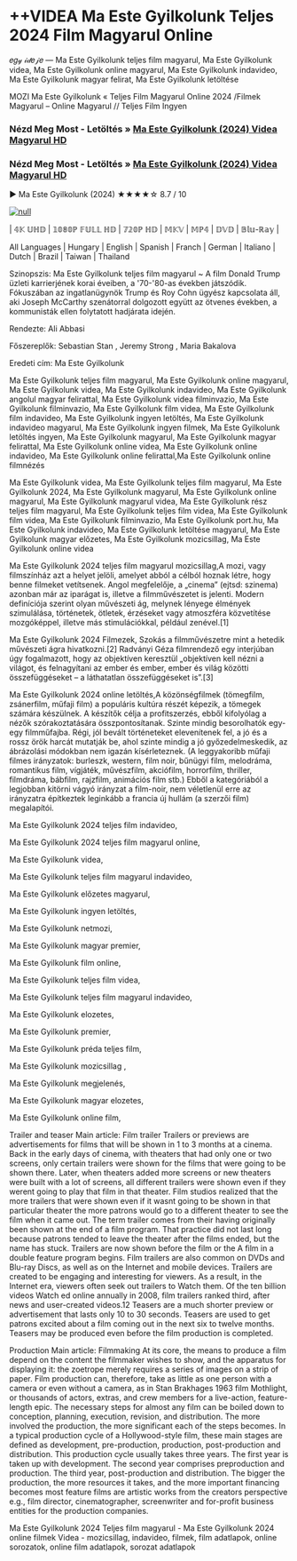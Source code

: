 # ++VIDEA Ma Este Gyilkolunk Teljes 2024 Film Magyarul Online
𝑒𝑔𝓎 𝒾𝒹𝑒𝒿𝑒 — Ma Este Gyilkolunk teljes film magyarul, Ma Este Gyilkolunk videa, Ma Este Gyilkolunk online magyarul, Ma Este Gyilkolunk indavideo, Ma Este Gyilkolunk magyar felirat, Ma Este Gyilkolunk letöltése

MOZI Ma Este Gyilkolunk « Teljes Film Magyarul Online 2024 /Filmek Magyarul – Online Magyarul // Teljes Film Ingyen

### Nézd Meg Most - Letöltés » [Ma Este Gyilkolunk (2024) Videa Magyarul HD](http://love-4k.com/hu/movie/1085836/ma-este-gyilkolunk.github)

### Nézd Meg Most - Letöltés » [Ma Este Gyilkolunk (2024) Videa Magyarul HD](http://love-4k.com/hu/movie/1085836/ma-este-gyilkolunk.github)

▶️ Ma Este Gyilkolunk (2024) ★★★★☆ 8.7 / 10

[![null](https://static.wixstatic.com/media/855a25_043b5abeb4ae4d35ac003198e7fe56ed~mv2.gif)](http://love-4k.com/hu/movie/1085836/ma-este-gyilkolunk.github)


| 𝟜𝕂 𝕌ℍ𝔻 | 𝟙𝟘𝟠𝟘ℙ 𝔽𝕌𝕃𝕃 ℍ𝔻 | 𝟟𝟚𝟘ℙ ℍ𝔻 | 𝕄𝕂𝕍 | 𝕄ℙ𝟜 | 𝔻𝕍𝔻 | 𝔹𝕝𝕦-ℝ𝕒𝕪 |

All Languages | Hungary | English | Spanish | Franch | German | Italiano | Dutch | Brazil | Taiwan | Thailand

Szinopszis: Ma Este Gyilkolunk teljes film magyarul ~ A film Donald Trump üzleti karrierjének korai éveiben, a '70-'80-as években játszódik. Fókuszában az ingatlanügynök Trump és Roy Cohn ügyész kapcsolata áll, aki Joseph McCarthy szenátorral dolgozott együtt az ötvenes években, a kommunisták ellen folytatott hadjárata idején.

Rendezte: Ali Abbasi

Főszereplők: Sebastian Stan , Jeremy Strong , Maria Bakalova

Eredeti cím: Ma Este Gyilkolunk

Ma Este Gyilkolunk teljes film magyarul, Ma Este Gyilkolunk online magyarul, Ma Este Gyilkolunk videa, Ma Este Gyilkolunk indavideo, Ma Este Gyilkolunk angolul magyar felirattal, Ma Este Gyilkolunk videa filminvazio, Ma Este Gyilkolunk filminvazio, Ma Este Gyilkolunk film videa, Ma Este Gyilkolunk film indavideo, Ma Este Gyilkolunk ingyen letöltés, Ma Este Gyilkolunk indavideo magyarul, Ma Este Gyilkolunk ingyen filmek, Ma Este Gyilkolunk letöltés ingyen, Ma Este Gyilkolunk magyarul, Ma Este Gyilkolunk magyar felirattal, Ma Este Gyilkolunk online videa, Ma Este Gyilkolunk online indavideo, Ma Este Gyilkolunk online felirattal,Ma Este Gyilkolunk online filmnézés

Ma Este Gyilkolunk videa, Ma Este Gyilkolunk teljes film magyarul, Ma Este Gyilkolunk 2024, Ma Este Gyilkolunk magyarul, Ma Este Gyilkolunk online magyarul, Ma Este Gyilkolunk magyarul videa, Ma Este Gyilkolunk rész teljes film magyarul, Ma Este Gyilkolunk teljes film videa, Ma Este Gyilkolunk film videa, Ma Este Gyilkolunk filminvazio, Ma Este Gyilkolunk port.hu, Ma Este Gyilkolunk indavideo, Ma Este Gyilkolunk letöltése magyarul, Ma Este Gyilkolunk magyar előzetes, Ma Este Gyilkolunk mozicsillag, Ma Este Gyilkolunk online videa

Ma Este Gyilkolunk 2024 teljes film magyarul mozicsillag,A mozi, vagy filmszínház azt a helyet jelöli, amelyet abból a célból hoznak létre, hogy benne filmeket vetítsenek. Angol megfelelője, a „cinema” (ejtsd: szinema) azonban már az iparágat is, illetve a filmművészetet is jelenti. Modern definíciója szerint olyan művészeti ág, melynek lényege élmények szimulálása, történetek, ötletek, érzéseket vagy atmoszféra közvetítése mozgóképpel, illetve más stimulációkkal, például zenével.[1]

Ma Este Gyilkolunk 2024 Filmezek, Szokás a filmművészetre mint a hetedik művészeti ágra hivatkozni.[2] Radványi Géza filmrendező egy interjúban úgy fogalmazott, hogy az objektíven keresztül „objektíven kell nézni a világot, és felnagyítani az ember és ember, ember és világ közötti összefüggéseket – a láthatatlan összefüggéseket is”.[3]

Ma Este Gyilkolunk 2024 online letöltés,A közönségfilmek (tömegfilm, zsánerfilm, műfaji film) a populáris kultúra részét képezik, a tömegek számára készülnek. A készítők célja a profitszerzés, ebből kifolyólag a nézők szórakoztatására összpontosítanak. Szinte mindig besorolhatók egy-egy filmműfajba. Régi, jól bevált történeteket elevenítenek fel, a jó és a rossz örök harcát mutatják be, ahol szinte mindig a jó győzedelmeskedik, az ábrázolási módokban nem igazán kísérleteznek. (A leggyakoribb műfaji filmes irányzatok: burleszk, western, film noir, bűnügyi film, melodráma, romantikus film, vígjáték, művészfilm, akciófilm, horrorfilm, thriller, filmdráma, bábfilm, rajzfilm, animációs film stb.) Ebből a kategóriából a legjobban kitörni vágyó irányzat a film-noir, nem véletlenül erre az irányzatra építkeztek leginkább a francia új hullám (a szerzői film) megalapítói.

Ma Este Gyilkolunk 2024 teljes film indavideo,

Ma Este Gyilkolunk 2024 teljes film magyarul online,

Ma Este Gyilkolunk videa,

Ma Este Gyilkolunk teljes film magyarul indavideo,

Ma Este Gyilkolunk előzetes magyarul,

Ma Este Gyilkolunk ingyen letöltés,

Ma Este Gyilkolunk netmozi,

Ma Este Gyilkolunk magyar premier,

Ma Este Gyilkolunk film online,

Ma Este Gyilkolunk teljes film videa,

Ma Este Gyilkolunk teljes film magyarul indavideo,

Ma Este Gyilkolunk elozetes,

Ma Este Gyilkolunk premier,

Ma Este Gyilkolunk préda teljes film,

Ma Este Gyilkolunk mozicsillag ,

Ma Este Gyilkolunk megjelenés,

Ma Este Gyilkolunk magyar elozetes,

Ma Este Gyilkolunk online film,

Trailer and teaser Main article: Film trailer Trailers or previews are advertisements for films that will be shown in 1 to 3 months at a cinema. Back in the early days of cinema, with theaters that had only one or two screens, only certain trailers were shown for the films that were going to be shown there. Later, when theaters added more screens or new theaters were built with a lot of screens, all different trailers were shown even if they werent going to play that film in that theater. Film studios realized that the more trailers that were shown even if it wasnt going to be shown in that particular theater the more patrons would go to a different theater to see the film when it came out. The term trailer comes from their having originally been shown at the end of a film program. That practice did not last long because patrons tended to leave the theater after the films ended, but the name has stuck. Trailers are now shown before the film or the A film in a double feature program begins. Film trailers are also common on DVDs and Blu-ray Discs, as well as on the Internet and mobile devices. Trailers are created to be engaging and interesting for viewers. As a result, in the Internet era, viewers often seek out trailers to Watch them. Of the ten billion videos Watch ed online annually in 2008, film trailers ranked third, after news and user-created videos.12 Teasers are a much shorter preview or advertisement that lasts only 10 to 30 seconds. Teasers are used to get patrons excited about a film coming out in the next six to twelve months. Teasers may be produced even before the film production is completed.

Production Main article: Filmmaking At its core, the means to produce a film depend on the content the filmmaker wishes to show, and the apparatus for displaying it: the zoetrope merely requires a series of images on a strip of paper. Film production can, therefore, take as little as one person with a camera or even without a camera, as in Stan Brakhages 1963 film Mothlight, or thousands of actors, extras, and crew members for a live-action, feature-length epic. The necessary steps for almost any film can be boiled down to conception, planning, execution, revision, and distribution. The more involved the production, the more significant each of the steps becomes. In a typical production cycle of a Hollywood-style film, these main stages are defined as development, pre-production, production, post-production and distribution. This production cycle usually takes three years. The first year is taken up with development. The second year comprises preproduction and production. The third year, post-production and distribution. The bigger the production, the more resources it takes, and the more important financing becomes most feature films are artistic works from the creators perspective e.g., film director, cinematographer, screenwriter and for-profit business entities for the production companies.

Ma Este Gyilkolunk 2024 Teljes film magyarul - Ma Este Gyilkolunk 2024 online filmek Videa - mozicsillag, indavideo, filmek, film adatlapok, online sorozatok, online film adatlapok, sorozat adatlapok
